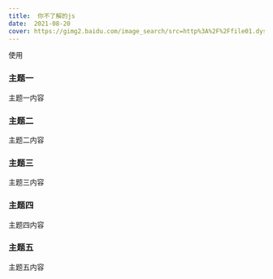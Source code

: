 ```yaml
---
title:  你不了解的js
date:  2021-08-20
cover: https://gimg2.baidu.com/image_search/src=http%3A%2F%2Ffile01.dysucai.com%2Fd%2Ffile%2Flan2019010710%2Fibc3hrkwce1.jpg&refer=http%3A%2F%2Ffile01.dysucai.com&app=2002&size=f9999,10000&q=a80&n=0&g=0n&fmt=jpeg?sec=1632491575&t=96e7f86935a561f8f50b380305881f79
---
```


使用

### 主题一

主题一内容

### 主题二

主题二内容

### 主题三

主题三内容

### 主题四

主题四内容

### 主题五

主题五内容
